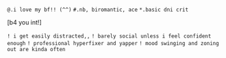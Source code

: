 ```@.i love my bf!! (^^)```
```#.nb, biromantic, ace```
```*.basic dni crit```

[b4 you int!]

```! i get easily distracted,,```
```! barely social unless i feel confident enough```
```! professional hyperfixer and yapper```
```! mood swinging and zoning out are kinda often```
